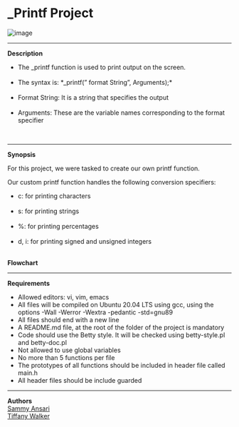 # _Printf Project

![image](https://github.com/tiffanywalker22/test/assets/121834519/77aefda3-ca99-4e00-bca9-b2f390d9873f)

<hr>

**Description**<br>
<ul style=“list-style-type:square”> 
  <li> The _printf function is used to print output on the screen. </li> <br>
<li> The syntax is: *_printf(” format String”, Arguments);* </li><br>
<li> Format String: It is a string that specifies the output </li> <br>
<li> Arguments: These are the variable names corresponding to the format specifier </li> </ul> <br>

<hr>

**Synopsis** <br>

For this project, we were tasked to create our own printf function. <br>

Our custom printf function handles the following conversion specifiers: <br>
<ul style=“list-style-type:square”>
<li> c: for printing characters </li> <br>
<li> s: for printing strings </li> <br>
<li> %: for printing percentages </li> <br>
<li> d, i: for printing signed and unsigned integers </li> <br> </ul>

**Flowchart**

<hr>

**Requirements**
<ul style=“list-style-type:square”>
<li> Allowed editors: vi, vim, emacs </li>
<li> All files will be compiled on Ubuntu 20.04 LTS using gcc, using the options -Wall -Werror -Wextra -pedantic -std=gnu89 </li>
<li> All files should end with a new line </li>
<li> A README.md file, at the root of the folder of the project is mandatory </li>
<li> Code should use the Betty style. It will be checked using betty-style.pl and betty-doc.pl </li>
<li> Not allowed to use global variables </li>
<li> No more than 5 functions per file </li>
<li> The prototypes of all functions should be included in header file called main.h </li>
<li> All header files should be include guarded </li> </ul>

<hr>

**Authors** <br>
<a href="https://github.com/O-01">Sammy Ansari</a> <br>
<a href="https://github.com/tiffanywalker22">Tiffany Walker</a> <br>
